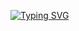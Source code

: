 [![Typing SVG](https://readme-typing-svg.demolab.com?font=Fira+Code&pause=1000&random=false&width=435&lines=Hacked+by+h4x0rl33tx)](https://git.io/typing-svg)
